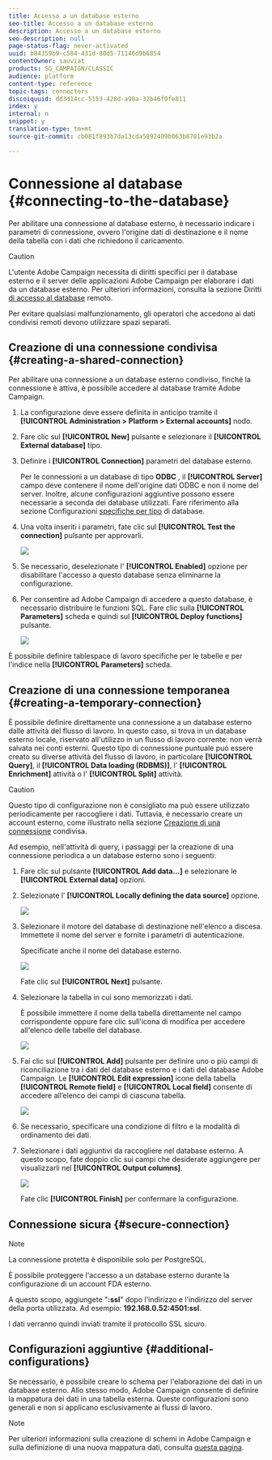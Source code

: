 ```yaml
---
title: Accesso a un database esterno
seo-title: Accesso a un database esterno
description: Accesso a un database esterno
seo-description: null
page-status-flag: never-activated
uuid: b84359b9-c584-431d-80d5-71146d9b6854
contentOwner: sauviat
products: SG_CAMPAIGN/CLASSIC
audience: platform
content-type: reference
topic-tags: connectors
discoiquuid: dd3d14cc-5153-428d-a98a-32b46f0fe811
index: y
internal: n
snippet: y
translation-type: tm+mt
source-git-commit: cb081f893b7da13cda5892409b063b8781e93b2a

---
```



# Connessione al database {#connecting-to-the-database}

Per abilitare una connessione al database esterno, è necessario indicare i parametri di connessione, ovvero l&#39;origine dati di destinazione e il nome della tabella con i dati che richiedono il caricamento.

>[!CAUTION]
>
>L&#39;utente Adobe Campaign necessita di diritti specifici per il database esterno e il server delle applicazioni Adobe Campaign per elaborare i dati da un database esterno. Per ulteriori informazioni, consulta la sezione Diritti [di accesso al database](../../platform/using/remote-database-access-rights.md) remoto.
>
>Per evitare qualsiasi malfunzionamento, gli operatori che accedono ai dati condivisi remoti devono utilizzare spazi separati.

## Creazione di una connessione condivisa {#creating-a-shared-connection}

Per abilitare una connessione a un database esterno condiviso, finché la connessione è attiva, è possibile accedere al database tramite Adobe Campaign.

1. La configurazione deve essere definita in anticipo tramite il **[!UICONTROL Administration > Platform > External accounts]** nodo.
1. Fare clic sul **[!UICONTROL New]** pulsante e selezionare il **[!UICONTROL External database]** tipo.
1. Definire i **[!UICONTROL Connection]** parametri del database esterno.

   Per le connessioni a un database di tipo **ODBC** , il **[!UICONTROL Server]** campo deve contenere il nome dell&#39;origine dati ODBC e non il nome del server. Inoltre, alcune configurazioni aggiuntive possono essere necessarie a seconda dei database utilizzati. Fare riferimento alla sezione Configurazioni [specifiche per tipo](../../platform/using/specific-configuration-database.md) di database.

1. Una volta inseriti i parametri, fate clic sul **[!UICONTROL Test the connection]** pulsante per approvarli.

   ![](assets/wf-external-account-create.png)

1. Se necessario, deselezionate l&#39; **[!UICONTROL Enabled]** opzione per disabilitare l&#39;accesso a questo database senza eliminarne la configurazione.
1. Per consentire ad Adobe Campaign di accedere a questo database, è necessario distribuire le funzioni SQL. Fare clic sulla **[!UICONTROL Parameters]** scheda e quindi sul **[!UICONTROL Deploy functions]** pulsante.

   ![](assets/wf-external-account-functions.png)

È possibile definire tablespace di lavoro specifiche per le tabelle e per l&#39;indice nella **[!UICONTROL Parameters]** scheda.

## Creazione di una connessione temporanea {#creating-a-temporary-connection}

È possibile definire direttamente una connessione a un database esterno dalle attività del flusso di lavoro. In questo caso, si trova in un database esterno locale, riservato all&#39;utilizzo in un flusso di lavoro corrente: non verrà salvata nei conti esterni. Questo tipo di connessione puntuale può essere creato su diverse attività del flusso di lavoro, in particolare **[!UICONTROL Query]**, il **[!UICONTROL Data loading (RDBMS)]**, l&#39; **[!UICONTROL Enrichment]** attività o l&#39; **[!UICONTROL Split]** attività.

>[!CAUTION]
>
>Questo tipo di configurazione non è consigliato ma può essere utilizzato periodicamente per raccogliere i dati. Tuttavia, è necessario creare un account esterno, come illustrato nella sezione [Creazione di una connessione](#creating-a-shared-connection) condivisa.

Ad esempio, nell&#39;attività di query, i passaggi per la creazione di una connessione periodica a un database esterno sono i seguenti:

1. Fare clic sul pulsante **[!UICONTROL Add data...]** e selezionare le **[!UICONTROL External data]** opzioni.
1. Selezionate l’ **[!UICONTROL Locally defining the data source]** opzione.

   ![](assets/wf_add_data_local_external_data.png)

1. Selezionare il motore del database di destinazione nell&#39;elenco a discesa. Immettete il nome del server e fornite i parametri di autenticazione.

   Specificate anche il nome del database esterno.

   ![](assets/wf_add_data_local_external_data_param.png)

   Fate clic sul **[!UICONTROL Next]** pulsante.

1. Selezionare la tabella in cui sono memorizzati i dati.

   È possibile immettere il nome della tabella direttamente nel campo corrispondente oppure fare clic sull&#39;icona di modifica per accedere all&#39;elenco delle tabelle del database.

   ![](assets/wf_add_data_local_external_data_select_table.png)

1. Fai clic sul **[!UICONTROL Add]** pulsante per definire uno o più campi di riconciliazione tra i dati del database esterno e i dati del database Adobe Campaign. Le **[!UICONTROL Edit expression]** icone della tabella **[!UICONTROL Remote field]** e **[!UICONTROL Local field]** consente di accedere all’elenco dei campi di ciascuna tabella.

   ![](assets/wf_add_data_local_external_data_join.png)

1. Se necessario, specificare una condizione di filtro e la modalità di ordinamento dei dati.
1. Selezionare i dati aggiuntivi da raccogliere nel database esterno. A questo scopo, fate doppio clic sui campi che desiderate aggiungere per visualizzarli nel **[!UICONTROL Output columns]**.

   ![](assets/wf_add_data_local_external_data_select.png)

   Fate clic **[!UICONTROL Finish]** per confermare la configurazione.

## Connessione sicura {#secure-connection}

>[!NOTE]
>
>La connessione protetta è disponibile solo per PostgreSQL.

È possibile proteggere l&#39;accesso a un database esterno durante la configurazione di un account FDA esterno.

A questo scopo, aggiungete &quot;**:ssl**&quot; dopo l&#39;indirizzo e l&#39;indirizzo del server della porta utilizzata. Ad esempio: **192.168.0.52:4501:ssl**.

I dati verranno quindi inviati tramite il protocollo SSL sicuro.

## Configurazioni aggiuntive {#additional-configurations}

Se necessario, è possibile creare lo schema per l&#39;elaborazione dei dati in un database esterno. Allo stesso modo, Adobe Campaign consente di definire la mappatura dei dati in una tabella esterna. Queste configurazioni sono generali e non si applicano esclusivamente ai flussi di lavoro.

>[!NOTE]
>
>Per ulteriori informazioni sulla creazione di schemi in Adobe Campaign e sulla definizione di una nuova mappatura dati, consulta [questa pagina](../../configuration/using/about-schema-edition.md).